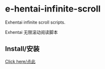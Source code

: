 # e-hentai-infinite-scroll

Exhentai infinite scroll scripts.

Exhentai 无限滚动阅读脚本

## Install/安装

[Click here/点此](https://github.com/IronKinoko/userscripts/raw/dist/e-hentai-infinite-scroll.user.js)
